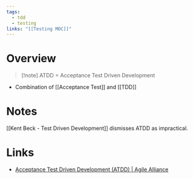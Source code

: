```yaml
---
tags:
  - tdd
  - testing
links: "[[Testing MOC]]"
---
```

# Overview

> [!note] ATDD = Acceptance Test Driven Development

- Combination of [[Acceptance Test]] and [[TDD]]

# Notes

[[Kent  Beck - Test Driven Development]] dismisses ATDD as impractical.

# Links

- [Acceptance Test Driven Development (ATDD) | Agile Alliance](https://www.agilealliance.org/glossary/atdd/)
